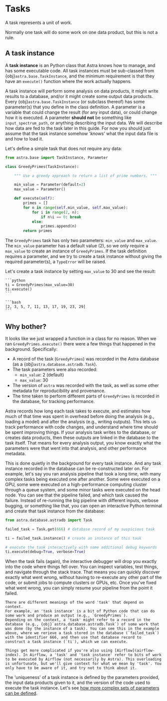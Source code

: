 # Tasks

A task represents a unit of work.

Normally one task will do some work on one data product, but this is not a rule.


## A task instance

A **task instance** is an Python class that Astra knows how to manage, and has some executable code.
All task instances must be sub-classed from {obj}`astra.base.TaskInstance`, and the minimum requirement is that they have an `execute()` function where the work actually happens.


A task instance will perform some analysis on data products, it might write results to a database, and/or it might create some output data products.
Every {obj}`astra.base.TaskInstance` (or subclass thereof) has some parameter(s) that you define in the class definition.
A parameter is a variable that could change the result (for any input data), or could change how it is executed.
A parameter **should not** be something like `input_spectrum_path`, or anything describing the input data. We will describe how data are fed to the task later in this guide.
For now you should just assume that the task instance somehow _'knows'_ what the input data file is and how to load it.

Let's define a simple task that does not require any data:

```python
from astra.base import TaskInstance, Parameter

class GreedyPrimes(TaskInstance):

    """ Use a greedy approach to return a list of prime numbers. """

    min_value = Parameter(default=2)
    max_value = Parameter()

    def execute(self):
        primes = []
        for n in range(self.min_value, self.max_value):
            for i in range(2, n):
                if n%i == 0: break
            else:
                primes.append(n)
        return primes
```

The `GreedyPrimes` task has only two parameters: `min_value` and `max_value`. The `min_value` parameter has a default value (2), so we only require a `max_value` to create an instance of `GreedyPrimes`. If the task definition requires a parameter, and we try to create a task instance without giving the required parameter(s), a `TypeError` will be raised.

Let's create a task instance by setting `max_value` to 30 and see the result:

``````{tab} Python
```python
ti = GreedyPrimes(max_value=30)
ti.execute()
```
``````
``````{tab} Output
```bash
[2, 3, 5, 7, 11, 13, 17, 19, 23, 29]
```
``````


## Why bother?

It looks like we just wrapped a function in a class for no reason. When we ran `GreedyPrimes.execute()` there were a few things that happened in the background. Specifically:

- A record of the task (`GreedyPrimes`) was recorded in the Astra database (as a {obj}`astra.database.astradb.Task`).
- The task parameters were also recorded:
    + `min_value`: 2 (default)
    + `max_value`: 30
- The version of `astra` was recorded with the task, as well as some other metadata for reproducibility and provenance.
- The time taken to perform different parts of `GreedyPrimes` is recorded in the database, for tracking performance.

Astra records how long each task takes to execute, and estimates how much of that time was spent in overhead before doing the analysis (e.g., loading a model)  and after the analysis (e.g., writing outputs).
This lets us track performance with code changes, and understand where time should be spent improving things. If your analysis task writes to the database, or creates data products, then these outputs are linked in the database to the task itself. That means for every analysis output, you know exactly what the parameters were that went into that analysis, and other performance metadata.

This is done quietly in the background for every task instance. And any task instance recorded in the database can be re-constructed later on. For example, let's say you ran analysis pipeline that took a long time, with many complex tasks being executed one after another. Some were executed on a GPU, some were executed on a high-performance computing cluster through a queue system, and some minor tasks were executed on the head node. You can see that the pipeline failed, and which task caused the failure. Instead of re-running the big pipeline with different inputs, verbose bugging, or something like that, you can open an interactive Python terminal and create that task instance from the database:

```python
from astra.database.astradb import Task

failed_task = Task.get(666) # database record of my suspicious task

ti = failed_task.instance() # create an instance of this task

# execute the task interactively with some additional debug keywords
ti.execute(debug=True, verbose=True)
```

When the task fails (again), the interactive debugger will drop you exactly into the code where things fell over. You can inspect variables, test things, and navigate through the stack trace. That means you can quickly discover exactly what went wrong, without having to re-execute any other part of the code, or submit jobs to compute clusters or GPUs, etc. Once you've fixed what went wrong, you can simply resume your pipeline from the point it failed.


```{important}
There are different meanings of the word 'task' that depend on context.
For example, an 'task instance' is a bit of Python code that can do some work and produce an output (e.g., `GreedyPrimes`).
Depending on the context, a 'task' might refer to a record in the database (e.g., {obj}`astra.database.astradb.Task`) of some work that was done (by the instance of a task). You can see this in the example above, where we rerieve a task stored in the database (`failed_task`) with the identifier 666, and then use that database record to construct a task instance (`ti`), which we can execute.

Things get more complicated if you're also using [Airflow](airflow-index). In Airflow, a 'task' and 'task instance' refer to bits of work to be executed by Airflow (not necessarily by Astra). This overloading is unfortunate, but we'll give context for what we mean by 'task'. You only have to be aware of it, and try not to think about it.
```

The 'uniqueness' of a task instance is defined by the parameters provided, the input data products given to it, and the version of the code used to execute the task instance. Let's see [how more complex sets of parameters can be defined](parameters).
